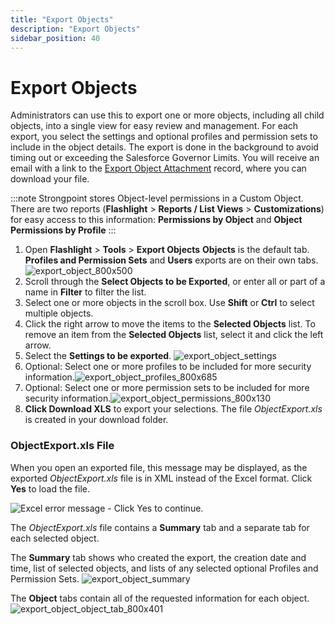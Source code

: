 ```yaml
---
title: "Export Objects"
description: "Export Objects"
sidebar_position: 40
---
```


# Export Objects

Administrators can use this to export one or more objects, including all child objects, into a
single view for easy review and management. For each export, you select the settings and optional
profiles and permission sets to include in the object details. The export is done in the background
to avoid timing out or exceeding the Salesforce Governor Limits. You will receive an email with a
link to the [Export Object Attachment](/docs/platgovsalesforceflashlight/tools/export_object_attachment_records.md) record, where you can
download your file.

:::note
Strongpoint stores Object-level permissions in a Custom Object. There are two reports
(**Flashlight** > **Reports / List Views** > **Customizations**) for easy access to this
information: **Permissions by Object** and **Object Permissions by Profile**
:::

1. Open **Flashlight** > **Tools** > **Export Objects**
   **Objects** is the default tab. **Profiles and Permission Sets** and **Users** exports are on
   their own
   tabs.![export_object_800x500](/images/platgovsalesforceflashlight/tools/export_object_800x500.webp)
2. Scroll through the **Select Objects to be Exported**, or enter all or part of a name in
   **Filter** to filter the list.
3. Select one or more objects in the scroll box. Use **Shift** or **Ctrl** to select multiple
   objects.
4. Click the right arrow to move the items to the **Selected Objects** list. To remove an item from
   the **Selected Objects** list, select it and click the left arrow.
5. Select the **Settings to be exported**.
   ![export_object_settings](/images/platgovsalesforce/tools/export_object_settings.webp)
6. Optional: Select one or more profiles to be included for more security
   information.![export_object_profiles_800x685](/images/platgovsalesforceflashlight/tools/export_object_profiles_800x685.webp)
7. Optional: Select one or more permission sets to be included for more security
   information.![export_object_permissions_800x130](/images/platgovsalesforceflashlight/tools/export_object_permissions_800x130.webp)
8. **Click Download XLS** to export your selections. The file _ObjectExport.xls_ is created in your
   download folder.

### ObjectExport.xls File

When you open an exported file, this message may be displayed, as the exported _ObjectExport.xls_
file is in XML instead of the Excel format. Click **Yes** to load the file.

![Excel error message - Click Yes to continue.](/images/platgovsalesforce/tools/export_excel_error_msg.webp)

The _ObjectExport.xls_ file contains a **Summary** tab and a separate tab for each selected object.

The **Summary** tab shows who created the export, the creation date and time, list of selected
objects, and lists of any selected optional Profiles and Permission Sets.
![export_object_summary](/images/platgovsalesforce/tools/export_object_summary.webp)

The **Object** tabs contain all of the requested information for each
object.![export_object_object_tab_800x401](/images/platgovsalesforceflashlight/tools/export_object_object_tab_800x401.webp)
